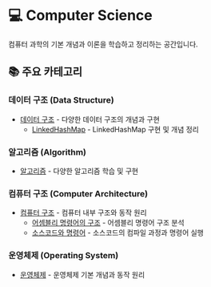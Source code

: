 # 💻 Computer Science

컴퓨터 과학의 기본 개념과 이론을 학습하고 정리하는 공간입니다.

## 📚 주요 카테고리

### 데이터 구조 (Data Structure)
- [데이터 구조](./DataStructure/README.md) - 다양한 데이터 구조의 개념과 구현
  - [LinkedHashMap](./DataStructure/LinkedHashMap.md) - LinkedHashMap 구현 및 개념 정리

### 알고리즘 (Algorithm)
- [알고리즘](./Algorithm/README.md) - 다양한 알고리즘 학습 및 구현

### 컴퓨터 구조 (Computer Architecture)
- [컴퓨터 구조](./컴퓨터구조/README.md) - 컴퓨터 내부 구조와 동작 원리
  - [어셈블리 명령어의 구조](./컴퓨터구조/어셈블리_명령어의_구조.md) - 어셈블리 명령어 구조 분석
  - [소스코드와 명령어](./컴퓨터구조/소스코드_명령어.md) - 소스코드의 컴파일 과정과 명령어 실행

### 운영체제 (Operating System)
- [운영체제](./운영체제/README.md) - 운영체제 기본 개념과 동작 원리 